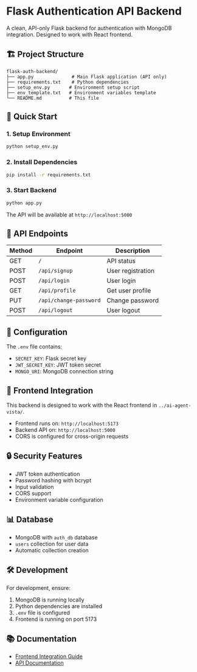 # Flask Authentication API Backend

A clean, API-only Flask backend for authentication with MongoDB integration. Designed to work with React frontend.

## 🏗️ Project Structure

```
flask-auth-backend/
├── app.py              # Main Flask application (API only)
├── requirements.txt    # Python dependencies
├── setup_env.py       # Environment setup script
├── env_template.txt   # Environment variables template
└── README.md          # This file
```

## 🚀 Quick Start

### 1. Setup Environment
```bash
python setup_env.py
```

### 2. Install Dependencies
```bash
pip install -r requirements.txt
```

### 3. Start Backend
```bash
python app.py
```

The API will be available at `http://localhost:5000`

## 📡 API Endpoints

| Method | Endpoint | Description |
|--------|----------|-------------|
| GET | `/` | API status |
| POST | `/api/signup` | User registration |
| POST | `/api/login` | User login |
| GET | `/api/profile` | Get user profile |
| PUT | `/api/change-password` | Change password |
| POST | `/api/logout` | User logout |

## 🔧 Configuration

The `.env` file contains:
- `SECRET_KEY`: Flask secret key
- `JWT_SECRET_KEY`: JWT token secret
- `MONGO_URI`: MongoDB connection string

## 🎯 Frontend Integration

This backend is designed to work with the React frontend in `../ai-agent-vista/`.

- Frontend runs on: `http://localhost:5173`
- Backend API on: `http://localhost:5000`
- CORS is configured for cross-origin requests

## 🔒 Security Features

- JWT token authentication
- Password hashing with bcrypt
- Input validation
- CORS support
- Environment variable configuration

## 📊 Database

- MongoDB with `auth_db` database
- `users` collection for user data
- Automatic collection creation

## 🛠️ Development

For development, ensure:
1. MongoDB is running locally
2. Python dependencies are installed
3. `.env` file is configured
4. Frontend is running on port 5173

## 📚 Documentation

- [Frontend Integration Guide](../ai-agent-vista/FRONTEND_INTEGRATION.md)
- [API Documentation](#api-endpoints) 